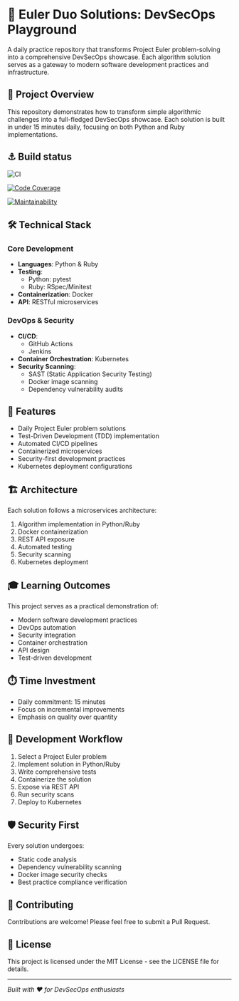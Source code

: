 # 🧠 Euler Duo Solutions: DevSecOps Playground

A daily practice repository that transforms Project Euler problem-solving into a comprehensive DevSecOps showcase. Each algorithm solution serves as a gateway to modern software development practices and infrastructure.

## 🎯 Project Overview

This repository demonstrates how to transform simple algorithmic challenges into a full-fledged DevSecOps showcase. Each solution is built in under 15 minutes daily, focusing on both Python and Ruby implementations.

## ⚓ Build status

![CI](https://github.com/Little-mighty-developer/euler-duo-solutions/actions/workflows/ci.yml/badge.svg)

[![Code Coverage](https://qlty.sh/badges/f731e74f-efe1-4175-bf11-c241b51ca9d3/test_coverage.svg)](https://qlty.sh/gh/Little-mighty-developer/projects/euler-duo-solutions)

[![Maintainability](https://qlty.sh/badges/f731e74f-efe1-4175-bf11-c241b51ca9d3/maintainability.svg)](https://qlty.sh/gh/Little-mighty-developer/projects/euler-duo-solutions)

## 🛠️ Technical Stack

### Core Development
- **Languages**: Python & Ruby
- **Testing**: 
  - Python: pytest
  - Ruby: RSpec/Minitest
- **Containerization**: Docker
- **API**: RESTful microservices

### DevOps & Security
- **CI/CD**: 
  - GitHub Actions
  - Jenkins
- **Container Orchestration**: Kubernetes
- **Security Scanning**:
  - SAST (Static Application Security Testing)
  - Docker image scanning
  - Dependency vulnerability audits

## 🚀 Features

- Daily Project Euler problem solutions
- Test-Driven Development (TDD) implementation
- Automated CI/CD pipelines
- Containerized microservices
- Security-first development practices
- Kubernetes deployment configurations

## 🏗️ Architecture

Each solution follows a microservices architecture:
1. Algorithm implementation in Python/Ruby
2. Docker containerization
3. REST API exposure
4. Automated testing
5. Security scanning
6. Kubernetes deployment

## 🎓 Learning Outcomes

This project serves as a practical demonstration of:
- Modern software development practices
- DevOps automation
- Security integration
- Container orchestration
- API design
- Test-driven development

## ⏱️ Time Investment

- Daily commitment: 15 minutes
- Focus on incremental improvements
- Emphasis on quality over quantity

## 🔄 Development Workflow

1. Select a Project Euler problem
2. Implement solution in Python/Ruby
3. Write comprehensive tests
4. Containerize the solution
5. Expose via REST API
6. Run security scans
7. Deploy to Kubernetes

## 🛡️ Security First

Every solution undergoes:
- Static code analysis
- Dependency vulnerability scanning
- Docker image security checks
- Best practice compliance verification

## 🤝 Contributing

Contributions are welcome! Please feel free to submit a Pull Request.

## 📝 License

This project is licensed under the MIT License - see the LICENSE file for details.

---
*Built with ❤️ for DevSecOps enthusiasts*
